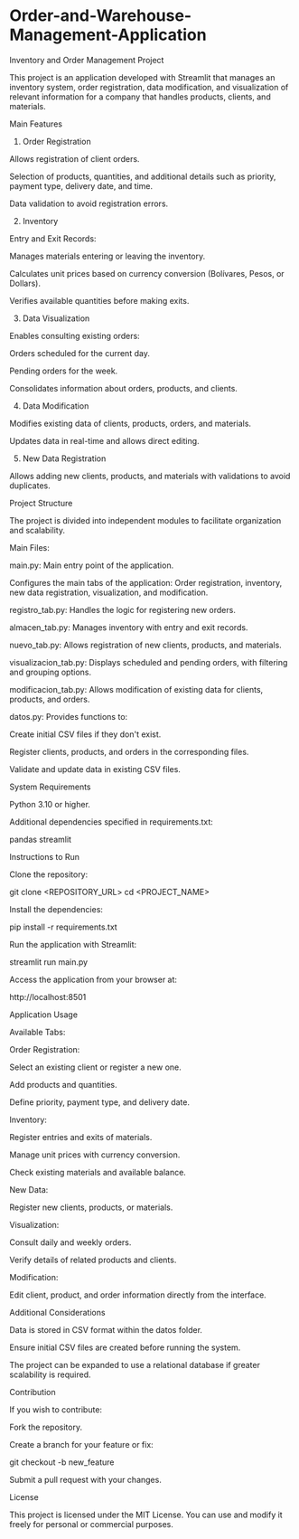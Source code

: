 # Order-and-Warehouse-Management-Application
Inventory and Order Management Project

This project is an application developed with Streamlit that manages an inventory system, order registration, data modification, and visualization of relevant information for a company that handles products, clients, and materials.

Main Features

1. Order Registration

Allows registration of client orders.

Selection of products, quantities, and additional details such as priority, payment type, delivery date, and time.

Data validation to avoid registration errors.

2. Inventory

Entry and Exit Records:

Manages materials entering or leaving the inventory.

Calculates unit prices based on currency conversion (Bolívares, Pesos, or Dollars).

Verifies available quantities before making exits.

3. Data Visualization

Enables consulting existing orders:

Orders scheduled for the current day.

Pending orders for the week.

Consolidates information about orders, products, and clients.

4. Data Modification

Modifies existing data of clients, products, orders, and materials.

Updates data in real-time and allows direct editing.

5. New Data Registration

Allows adding new clients, products, and materials with validations to avoid duplicates.

Project Structure

The project is divided into independent modules to facilitate organization and scalability.

Main Files:

main.py: Main entry point of the application.

Configures the main tabs of the application: Order registration, inventory, new data registration, visualization, and modification.

registro_tab.py: Handles the logic for registering new orders.

almacen_tab.py: Manages inventory with entry and exit records.

nuevo_tab.py: Allows registration of new clients, products, and materials.

visualizacion_tab.py: Displays scheduled and pending orders, with filtering and grouping options.

modificacion_tab.py: Allows modification of existing data for clients, products, and orders.

datos.py: Provides functions to:

Create initial CSV files if they don't exist.

Register clients, products, and orders in the corresponding files.

Validate and update data in existing CSV files.

System Requirements

Python 3.10 or higher.

Additional dependencies specified in requirements.txt:

pandas
streamlit

Instructions to Run

Clone the repository:

git clone <REPOSITORY_URL>
cd <PROJECT_NAME>

Install the dependencies:

pip install -r requirements.txt

Run the application with Streamlit:

streamlit run main.py

Access the application from your browser at:

http://localhost:8501

Application Usage

Available Tabs:

Order Registration:

Select an existing client or register a new one.

Add products and quantities.

Define priority, payment type, and delivery date.

Inventory:

Register entries and exits of materials.

Manage unit prices with currency conversion.

Check existing materials and available balance.

New Data:

Register new clients, products, or materials.

Visualization:

Consult daily and weekly orders.

Verify details of related products and clients.

Modification:

Edit client, product, and order information directly from the interface.

Additional Considerations

Data is stored in CSV format within the datos folder.

Ensure initial CSV files are created before running the system.

The project can be expanded to use a relational database if greater scalability is required.

Contribution

If you wish to contribute:

Fork the repository.

Create a branch for your feature or fix:

git checkout -b new_feature

Submit a pull request with your changes.

License

This project is licensed under the MIT License. You can use and modify it freely for personal or commercial purposes.

